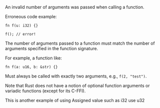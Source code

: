 An invalid number of arguments was passed when calling a function.

Erroneous code example:

```compile_fail,E0061
fn f(u: i32) {}

f(); // error!
```

The number of arguments passed to a function must match the number of arguments
specified in the function signature.

For example, a function like:

```
fn f(a: u16, b: &str) {}
```

Must always be called with exactly two arguments, e.g., `f(2, "test")`.

Note that Rust does not have a notion of optional function arguments or
variadic functions (except for its C-FFI).

This is another example of using Assigned value such as i32 use u32
